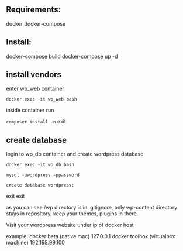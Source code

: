 ## Requirements:
docker
docker-compose

## Install:
docker-compose build
docker-compose up -d

## install vendors
enter wp_web container 

```docker exec -it wp_web bash```

inside container run

```composer install -n```
exit

## create database
login to wp_db container and create wordpress database

```docker exec -it wp_db bash```

```mysql -uwordpress -ppassword```

```create database wordpress;```

exit
exit

as you can see /wp directory is in .gitignore, only wp-content directory stays in repository, keep your themes, plugins in there.

Visit your wordpress website under ip of docker host

example: 
docker beta (native mac) 127.0.0.1
docker toolbox (virtualbox machine) 192.168.99.100
